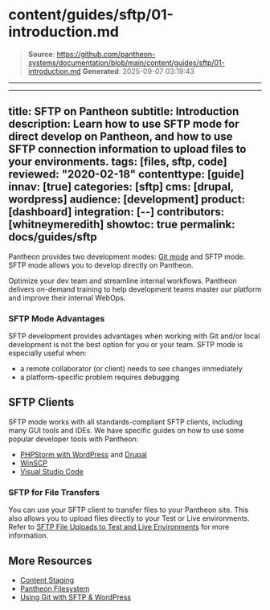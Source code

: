 # content/guides/sftp/01-introduction.md

> **Source**: https://github.com/pantheon-systems/documentation/blob/main/content/guides/sftp/01-introduction.md
> **Generated**: 2025-09-07 03:19:43

---

---
title: SFTP on Pantheon
subtitle: Introduction
description: Learn how to use SFTP mode for direct develop on Pantheon, and how to use SFTP connection information to upload files to your environments.
tags: [files, sftp, code]
reviewed: "2020-02-18"
contenttype: [guide]
innav: [true]
categories: [sftp]
cms: [drupal, wordpress]
audience: [development]
product: [dashboard]
integration: [--]
contributors: [whitneymeredith]
showtoc: true
permalink: docs/guides/sftp
---

Pantheon provides two development modes: [Git mode](/guides/git) and SFTP mode. SFTP mode allows you to develop directly on Pantheon. 

<Enablement title="Get WebOps Training" link="https://pantheon.io/learn-pantheon?docs">

Optimize your dev team and streamline internal workflows. Pantheon delivers on-demand training to help development teams master our platform and improve their internal WebOps.

</Enablement>

### SFTP Mode Advantages

SFTP development provides advantages when working with Git and/or local development is not the best option for you or your team. SFTP mode is especially useful when:

- a remote collaborator (or client) needs to see changes immediately
- a platform-specific problem requires debugging

## SFTP Clients

SFTP mode works with all standards-compliant SFTP clients, including many GUI tools and IDEs. We have specific guides on how to use some popular developer tools with Pantheon:

- [PHPStorm with WordPress](/guides/local-development/wordpress-phpstorm) and [Drupal](/guides/local-development/drupal-phpstorm)
- [WinSCP](/guides/sftp/winscp)
- [Visual Studio Code](/guides/sftp/vscode-sftp)

### SFTP for File Transfers

You can use your SFTP client to transfer files to your Pantheon site. This also allows you to upload files directly to your Test or Live environments. Refer to [SFTP File Uploads to Test and Live Environments](/guides/sftp/sftp-connection-info#sftp-file-uploads-to-test-and-live-environments) for more information.

## More Resources

- [Content Staging](/content-staging)
- [Pantheon Filesystem](/guides/filesystem)
- [Using Git with SFTP & WordPress](/guides/wordpress-git/)
